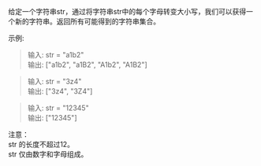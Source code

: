 给定一个字符串str，通过将字符串str中的每个字母转变大小写，我们可以获得一个新的字符串。返回所有可能得到的字符串集合。

示例:
> 输入: str = "a1b2"<br/>
> 输出: ["a1b2", "a1B2", "A1b2", "A1B2"]

> 输入: str = "3z4"<br/>
> 输出: ["3z4", "3Z4"]

> 输入: str = "12345"<br/>
> 输出: ["12345"]

注意：<br/>
str 的长度不超过12。<br/>
str 仅由数字和字母组成。